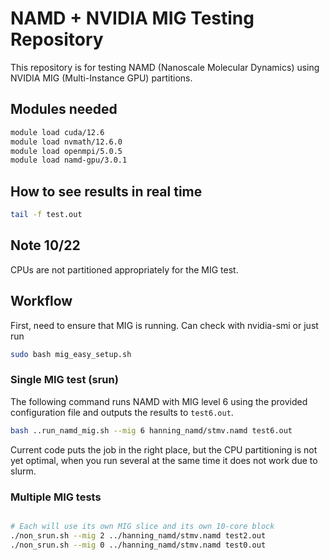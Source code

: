 # NAMD + NVIDIA MIG Testing Repository

This repository is for testing NAMD (Nanoscale Molecular Dynamics) using NVIDIA MIG (Multi-Instance GPU) partitions.

## Modules needed

```bash
module load cuda/12.6
module load nvmath/12.6.0
module load openmpi/5.0.5
module load namd-gpu/3.0.1
```

## How to see results in real time

```bash
tail -f test.out
```

## Note 10/22

CPUs are not partitioned appropriately for the MIG test.

## Workflow

First, need to ensure that MIG is running. Can check with nvidia-smi or just run 

```bash
sudo bash mig_easy_setup.sh
```

### Single MIG test (srun)

The following command runs NAMD with MIG level 6 using the provided configuration file and outputs the results to `test6.out`.

```bash
bash ..run_namd_mig.sh --mig 6 hanning_namd/stmv.namd test6.out
```

Current code puts the job in the right place, but the CPU partitioning is not yet optimal, when you run several at the same time it does not work due to slurm. 

### Multiple MIG tests 

```bash

# Each will use its own MIG slice and its own 10-core block
./non_srun.sh --mig 2 ../hanning_namd/stmv.namd test2.out
./non_srun.sh --mig 0 ../hanning_namd/stmv.namd test0.out
```
